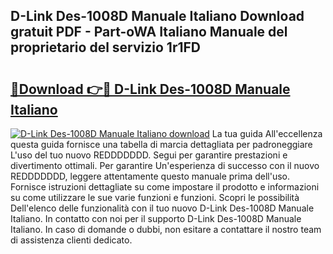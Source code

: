 ## D-Link Des-1008D Manuale Italiano Download gratuit PDF - Part-oWA Italiano Manuale del proprietario del servizio 1r1FD

# <h2><a href="http://dfa5ys.blite.top/?on=D-Link+Des-1008D+Manuale+Italiano">🔗Download 👉🔴 D-Link Des-1008D Manuale Italiano</a></h2>

[![D-Link Des-1008D Manuale Italiano download](https://i.imgur.com/lujVjoI.png)](http://dfa5ys.blite.top/?on=D-Link+Des-1008D+Manuale+Italiano)
La tua guida All'eccellenza questa guida fornisce una tabella di marcia dettagliata per padroneggiare L'uso del tuo nuovo REDDDDDDD. Segui per garantire prestazioni e divertimento ottimali. Per garantire Un'esperienza di successo con il nuovo REDDDDDDD, leggere attentamente questo manuale prima dell'uso. Fornisce istruzioni dettagliate su come impostare il prodotto e informazioni su come utilizzare le sue varie funzioni e funzioni. Scopri le possibilità Dell'elenco delle funzionalità con il tuo nuovo D-Link Des-1008D Manuale Italiano. In contatto con noi per il supporto D-Link Des-1008D Manuale Italiano. In caso di domande o dubbi, non esitare a contattare il nostro team di assistenza clienti dedicato.

